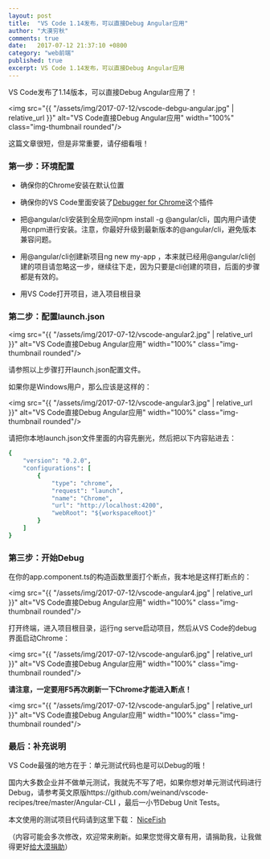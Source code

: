 ```yaml
---
layout: post
title:  "VS Code 1.14发布，可以直接Debug Angular应用"
author: "大漠穷秋"
comments: true
date:   2017-07-12 21:37:10 +0800
category: "web前端"
published: true
excerpt: VS Code 1.14发布，可以直接Debug Angular应用
---
```


VS Code发布了1.14版本，可以直接Debug Angular应用了！

<img src="{{ "/assets/img/2017-07-12/vscode-debgu-angular.jpg" | relative_url }}" alt="VS Code直接Debug Angular应用" width="100%" class="img-thumbnail rounded"/>

这篇文章很短，但是非常重要，请仔细看哦！

### 第一步：环境配置

- 确保你的Chrome安装在默认位置

- 确保你的VS Code里面安装了<a href="https://marketplace.visualstudio.com/items?itemName=msjsdiag.debugger-for-chrome" target="_blank">Debugger for Chrome</a>这个插件

- 把@angular/cli安装到全局空间npm install -g @angular/cli，国内用户请使用cnpm进行安装。注意，你最好升级到最新版本的@angular/cli，避免版本兼容问题。

- 用@angular/cli创建新项目ng new my-app ，本来就已经用@angular/cli创建的项目请忽略这一步，继续往下走，因为只要是cli创建的项目，后面的步骤都是有效的。

- 用VS Code打开项目，进入项目根目录

### 第二步：配置launch.json

<img src="{{ "/assets/img/2017-07-12/vscode-angular2.jpg" | relative_url }}" alt="VS Code直接Debug Angular应用" width="100%" class="img-thumbnail rounded"/>

请参照以上步骤打开launch.json配置文件。

如果你是Windows用户，那么应该是这样的：

<img src="{{ "/assets/img/2017-07-12/vscode-angular3.jpg" | relative_url }}" alt="VS Code直接Debug Angular应用" width="100%" class="img-thumbnail rounded"/>

请把你本地launch.json文件里面的内容先删光，然后把以下内容贴进去：

```ruby
{
    "version": "0.2.0",
    "configurations": [
        {
            "type": "chrome",
            "request": "launch",
            "name": "Chrome",
            "url": "http://localhost:4200",
            "webRoot": "${workspaceRoot}"
        }
    ]
}
```

### 第三步：开始Debug

在你的app.component.ts的构造函数里面打个断点，我本地是这样打断点的：

<img src="{{ "/assets/img/2017-07-12/vscode-angular4.jpg" | relative_url }}" alt="VS Code直接Debug Angular应用" width="100%" class="img-thumbnail rounded"/>

打开终端，进入项目根目录，运行ng serve启动项目，然后从VS Code的debug界面启动Chrome：

<img src="{{ "/assets/img/2017-07-12/vscode-angular6.jpg" | relative_url }}" alt="VS Code直接Debug Angular应用" width="100%" class="img-thumbnail rounded"/>

**请注意，一定要用F5再次刷新一下Chrome才能进入断点！**

<img src="{{ "/assets/img/2017-07-12/vscode-angular5.jpg" | relative_url }}" alt="VS Code直接Debug Angular应用" width="100%" class="img-thumbnail rounded"/>

### 最后：补充说明

VS Code最强的地方在于：单元测试代码也是可以Debug的哦！

国内大多数企业并不做单元测试，我就先不写了吧，如果你想对单元测试代码进行Debug，请参考英文原版https://github.com/weinand/vscode-recipes/tree/master/Angular-CLI ，最后一小节Debug Unit Tests。

本文使用的测试项目代码请到这里下载：
<a href="http://git.oschina.net/mumu-osc/NiceFish" target="_blank">NiceFish</a>

（内容可能会多次修改，欢迎常来刷新。如果您觉得文章有用，请捐助我，让我做得更好<a href="http://ChangfengHu.github.io/donate/index.html">给大漠捐助</a>）